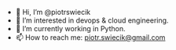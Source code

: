 - 👋 Hi, I’m @piotrswiecik
- 👀 I’m interested in devops & cloud engineering.
- 🌱 I’m currently working in Python.
- 📫 How to reach me: piotr.swiecik@gmail.com

<!---
piotrswiecik/piotrswiecik is a ✨ special ✨ repository because its `README.md` (this file) appears on your GitHub profile.
You can click the Preview link to take a look at your changes.
--->
